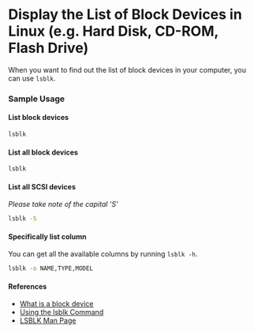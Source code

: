 # Display the List of Block Devices in Linux (e.g. Hard Disk, CD-ROM, Flash Drive)

When you want to find out the list of block devices in your computer, you can use `lsblk`.

### Sample Usage

#### List block devices

```bash
lsblk
```

#### List all block devices

```bash
lsblk
```

#### List all SCSI devices

_Please take note of the capital 'S'_

```bash
lsblk -S
```

#### Specifically list column

You can get all the available columns by running `lsblk -h`.

```bash
lsblk -o NAME,TYPE,MODEL
```

#### References

- [What is a block device](http://unix.stackexchange.com/questions/259193/what-is-a-block-device#answer-259197)
- [Using the lsblk Command](https://access.redhat.com/documentation/en-US/Red_Hat_Enterprise_Linux/6/html/Deployment_Guide/s1-sysinfo-filesystems.html) 
- [LSBLK Man Page](http://man7.org/linux/man-pages/man8/lsblk.8.html)
